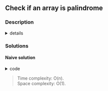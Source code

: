 ## Check if an array is palindrome

### Description

<details>
<summary> details</summary>
<p>

> An algorithm to check if a given array is palindrome or not.

</p>
</details>

### Solutions

#### Naive solution

<details>
<summary> code</summary>
<p>

> An algorithm to check if a given array is palindrome or not.

</p>
</details>

> Time complexity: O(n).  
> Space complexity: O(1).
